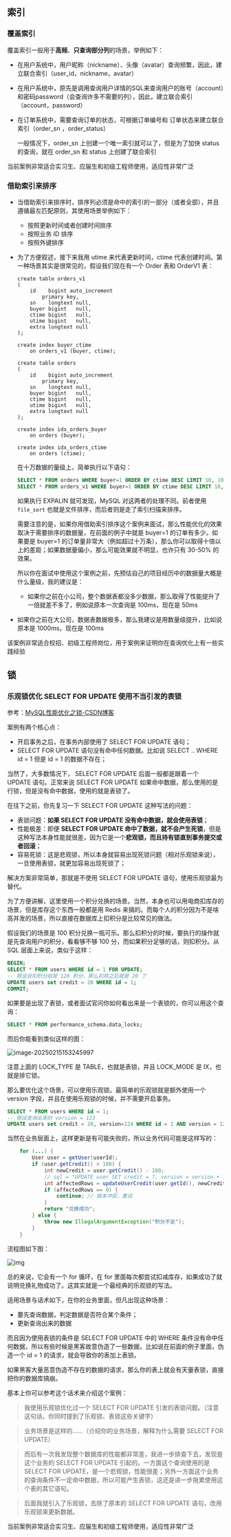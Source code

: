 ## 索引

### 覆盖索引

覆盖索引一般用于**高频**、**只查询部分列**的场景，举例如下：

- 在用户系统中，用户昵称（nickname）、头像（avatar）查询频繁，因此，建立联合索引（user_id，nickname，avatar）

- 在用户系统中，原先是调用查询用户详情的SQL来查询用户的账号（account）和密码password（会查询许多不需要的列），因此，建立联合索引（account，password）

- 在订单系统中，需要查询订单的状态，可根据订单编号和 订单状态来建立联合索引（order_sn ，order_status）

  一般情况下，order_sn 上创建一个唯一索引就可以了，但是为了加快 status 的查询，就在 order_sn 和 status 上创建了联合索引

当前案例非常适合实习生、应届生和初级工程师使用，适应性非常广泛

###  借助索引来排序

- 当借助索引来排序时，排序列必须是命中的索引的一部分（或者全部），并且遵循最左匹配原则，其使用场景举例如下：

  - 按照更新时间或者创建时间排序
  - 按照业务 ID 排序
  - 按照外键排序

- 为了方便叙述，接下来我用 utime 来代表更新时间，ctime 代表创建时间。第一种场景其实是很常见的，假设我们现在有一个 Order 表和 OrderV1 表：

  ```
  create table orders_v1
  (
      id    bigint auto_increment
          primary key,
      sn    longtext null,
      buyer bigint   null,
      ctime bigint   null,
      utime bigint   null,
      extra longtext null
  );
  
  create index buyer_ctime
      on orders_v1 (buyer, ctime);
  
  create table orders
  (
      id    bigint auto_increment
          primary key,
      sn    longtext null,
      buyer bigint   null,
      ctime bigint   null,
      utime bigint   null,
      extra longtext null
  );
  
  create index idx_orders_buyer
      on orders (buyer);
  
  create index idx_orders_ctime
      on orders (ctime);
  ```

  

  在十万数据的量级上，简单执行以下语句：

  ```sql
  SELECT * FROM orders WHERE buyer=1 ORDER BY ctime DESC LIMIT 10, 10;
  SELECT * FROM orders_v1 WHERE buyer=1 ORDER BY ctime DESC LIMIT 10, 10;
  ```

  如果执行 EXPALIN 就可发现，MySQL 对这两者的处理不同。前者使用`file_sort` 也就是文件排序，而后者则是走了索引扫描来排序。

  需要注意的是，如果你用借助索引排序这个案例来面试，那么性能优化的效果取决于需要排序的数据量，在前面的例子中就是 buyer=1 的订单有多少。如果要是 buyer=1 的订单量非常大（例如超过十万条），那么你可以取得十倍以上的差距；如果数据量偏小，那么可能效果就不明显，也许只有 30-50% 的效果。

  所以你在面试中使用这个案例之前，先预估自己的项目经历中的数据量大概是什么量级，我的建议是：

  - 如果你之前在小公司，整个数据表都没多少数据，那么取得了性能提升了一倍就差不多了，例如说原本一次查询是 100ms，现在是 50ms
- 如果你之前在大公司，数据表数据极多，那么我建议是用数量级提升，比如说原本是 1000ms，现在是 100ms

该案例非常适合校招、初级工程师岗位，用于案例来证明你在查询优化上有一些实践经验

## 锁

### 乐观锁优化 SELECT FOR UPDATE 使用不当引发的表锁

参考：[MySQL性能优化之锁-CSDN博客](https://blog.csdn.net/FlyingFish868/article/details/145534260?sharetype=blogdetail&sharerId=145534260&sharerefer=PC&sharesource=FlyingFish868&spm=1011.2480.3001.8118)

案例有两个核心点：

- 开启事务之后，在事务内部使用了 SELECT FOR UPDATE 语句；
- SELECT FOR UPDATE 语句没有命中任何数据。比如说 SELECT .. WHERE id = 1 但是 id = 1 的数据不存在；

当然了，大多数情况下， SELECT FOR UPDATE 后面一般都是跟着一个 UPDATE 语句。正常来说 SELECT FOR UPDATE 如果命中数据，那么使用的是行锁，但是没有命中数据，使用的就是表锁了。

在往下之前，你先复习一下 SELECT FOR UPDATE 这种写法的问题：

- 表锁问题：**如果 SELECT FOR UPDATE 没有命中数据，就会使用表锁**；
- 性能极差：即便 **SELECT FOR UPDATE 命中了数据，就不会产生死锁**，但是这种写法本身性能就很差，因为它是一个**悲观锁，而且持有锁直到事务提交或者回滚**；
- 容易死锁：这是悲观锁，所以本身就容易出现死锁问题（相对乐观锁来说），一旦使用表锁，就更加容易出现死锁了；

解决方案非常简单，那就是不使用 SELECT FOR UPDATE 语句，使用乐观锁最为替代。

为了方便讲解，这里使用一个积分兑换的场景。当然，本身也可以用电商扣库存的场景，但是库存这个东西一般都是用 Redis 来搞的。而每个人的积分因为不是啥高并发的场景，所以直接在数据库上扣积分是比较常见的做法。

假设我们的场景是 100 积分兑换一瓶可乐。那么扣积分的时候，要执行的操作就是先查询用户的积分，看看够不够 100 分，而如果积分足够的话，则扣积分。从 SQL 层面上来说，类似于这样：

```sql
BEGIN;
SELECT * FROM users WHERE id = 1 FOR UPDATE;
-- 假设说扣积分前是 120 积分，那么扣除之后就是 20 了
UPDATE users set credit = 20 WHERE id = 1;
COMMIT;
```

如果要是出现了表锁，或者面试官问你如何看出来是一个表锁的，你可以用这个查询：

```sql
SELECT * FROM performance_schema.data_locks;
```

而后你能看到类似这样的图：

![image-20250215153245997](C:\Users\xyl\AppData\Roaming\Typora\typora-user-images\image-20250215153245997.png)

注意上面的 LOCK_TYPE 是 TABLE，也就是表锁，并且 LOCK_MODE 是 IX，也就是排它锁。

那么要优化这个场景，可以使用乐观锁。最简单的乐观锁就是额外使用一个 version 字段，并且在使用乐观锁的时候，并不需要开启事务。

```SQL
SELECT * FROM users WHERE id = 1;
-- 假设查询出来的 version = 123 
UPDATE users set credit = 20, version=124 WHERE id = 1 AND version = 123;
```



当然在业务层面上，这样更新是有可能失败的，所以业务代码可能是这样写的：

```java
    for (...) {
        User user = getUser(userId);
        if (user.getCredit() > 100) {
            int newCredit = user.getCredit() - 100;
            // sql = "UPDATE user SET credit = ?, version = version + 1 WHERE id = ? AND version = ?";
            int affectedRows = updateUserCredit(user.getId(), newCredit, user.getVersion());
            if (affectedRows == 0) {
                continue; // 版本冲突，重试
            }
            return "兑换成功";
        } else {
            throw new IllegalArgumentException("积分不足");
        }
    }
```



流程图如下图：



![img](https://cdn.meoying.com/interview/c2cd3454-7980-41be-9197-ebdc1977dcfa)



总的来说，它会有一个 for 循环，在 for 里面每次都尝试扣减库存，如果成功了就说明兑换礼物成功了。这其实就是一个最经典的乐观锁的写法。

适用场景与话术如下，在你的业务里面，但凡出现这种场景：

- 要先查询数据，判定数据是否符合某个条件；
- 更新查询出来的数据

而且因为使用表锁的条件是 SELECT FOR UPDATE 中的 WHERE 条件没有命中任何数据，所以有些时候是黑客故意伪造了一些数据，比如说在前面的例子里面，伪造一个 id = 1 的请求，就会导致你的表加上表锁。

如果黑客大量恶意伪造不存在的数据的请求，那么你的表上就会有天量表锁，直接把你的数据库搞崩。

基本上你可以参考这个话术来介绍这个案例：

> 我使用乐观锁优化过一个 SELECT FOR UPDATE 引发的表锁问题。（注意这句话，你同时提到了乐观锁、表锁这些关键字）

> 业务场景是这样的……（介绍你的业务场景，解释为什么需要 SELECT FOR UPDATE）

> 而后有一次我发现整个数据库的性能都非常差，我进一步排查下去，发现是这个业务的 SELECT FOR UPDATE 引起的。一方面这个查询使用的是 SELECT FOR UPDATE，是一个悲观锁，性能很差；另外一方面这个业务的查询条件不一定命中数据，所以可能产生表锁，这还是进一步拖累使用这个表的其它语句。

> 后面我就引入了乐观锁，去除了原本的 SELECT FOR UPDATE 语句，改用乐观锁来更新数据。

当前案例非常适合实习生、应届生和初级工程师使用，适应性非常广泛





